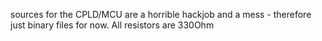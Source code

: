 sources for the CPLD/MCU are a horrible hackjob and a mess - therefore just binary files for now.
All resistors are 330Ohm

